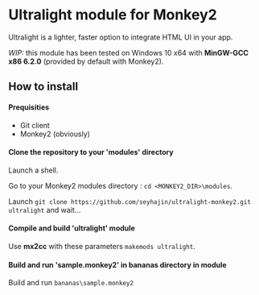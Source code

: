# Ultralight module for Monkey2 

Ultralight is a lighter, faster option to integrate HTML UI in your app.

*WIP:* this module has been tested on Windows 10 x64 with **MinGW-GCC x86 6.2.0** (provided by default with  Monkey2).

## How to install

#### Prequisities

* Git client
* Monkey2 (obviously)

#### Clone the repository to your 'modules' directory

Launch a shell.

Go to your Monkey2 modules directory : `cd <MONKEY2_DIR>\modules`.

 Launch `git clone https://github.com/seyhajin/ultralight-monkey2.git ultralight` and wait...

#### Compile and build 'ultralight' module 

Use **mx2cc** with these parameters `makemods ultralight`.

#### Build and run 'sample.monkey2' in bananas directory in module

Build and run `bananas\sample.monkey2`